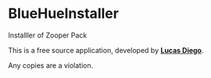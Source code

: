 # BlueHueInstaller
Installler of Zooper Pack

This is a free source application, developed by <a href="https://plus.google.com/LucasDiego29"><b>Lucas Diego</b></a>.

Any copies are a violation.
